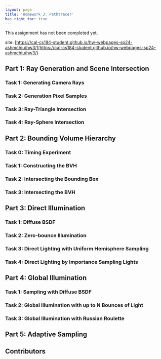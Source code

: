 ```yaml
---
layout: page
title: 'Homework 3: Pathtracer'
has_right_toc: true
---
```


<p class="warning-message">
This assignment has not been completed yet.
</p>

site: [https://cal-cs184-student.github.io/hw-webpages-sp24-ashmchiu/hw3/](https://cal-cs184-student.github.io/hw-webpages-sp24-ashmchiu/hw3/)

## Part 1: Ray Generation and Scene Intersection

### Task 1: Generating Camera Rays

### Task 2: Generation Pixel Samples

### Task 3: Ray-Triangle Intersection

### Task 4: Ray-Sphere Intersection

## Part 2: Bounding Volume Hierarchy

### Task 0: Timing Experiment

### Task 1: Constructing the BVH

### Task 2: Intersecting the Bounding Box

### Task 3: Intersecting the BVH

## Part 3: Direct Illumination

### Task 1: Diffuse BSDF

### Task 2: Zero-bounce Illumination

### Task 3: Direct Lighting with Uniform Hemisphere Sampling

### Task 4: Direct Lighting by Importance Sampling Lights

## Part 4: Global Illumination

### Task 1: Sampling with Diffuse BSDF

### Task 2: Global Illumination with up to N Bounces of Light

### Task 3: Global Illumination with Russian Roulette

## Part 5: Adaptive Sampling

## Contributors